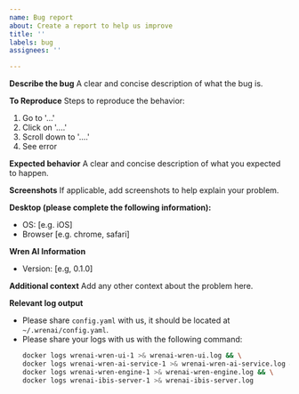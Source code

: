 ```yaml
---
name: Bug report
about: Create a report to help us improve
title: ''
labels: bug
assignees: ''

---
```


**Describe the bug**
A clear and concise description of what the bug is.

**To Reproduce**
Steps to reproduce the behavior:
1. Go to '...'
2. Click on '....'
3. Scroll down to '....'
4. See error

**Expected behavior**
A clear and concise description of what you expected to happen.

**Screenshots**
If applicable, add screenshots to help explain your problem.

**Desktop (please complete the following information):**
- OS: [e.g. iOS]
- Browser [e.g. chrome, safari]

**Wren AI Information**
- Version: [e.g, 0.1.0]

**Additional context**
Add any other context about the problem here.

**Relevant log output**
- Please share `config.yaml` with us, it should be located at `~/.wrenai/config.yaml`.
- Please share your logs with us with the following command:
    ```bash
    docker logs wrenai-wren-ui-1 >& wrenai-wren-ui.log && \
    docker logs wrenai-wren-ai-service-1 >& wrenai-wren-ai-service.log && \
    docker logs wrenai-wren-engine-1 >& wrenai-wren-engine.log && \
    docker logs wrenai-ibis-server-1 >& wrenai-ibis-server.log
    ```
